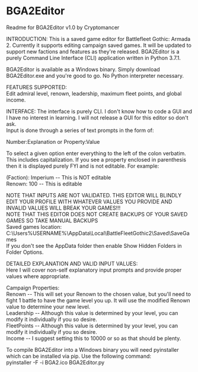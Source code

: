 # BGA2Editor

Readme for BGA2Editor v1.0 by Cryptomancer

INTRODUCTION:
This is a saved game editor for Battlefleet Gothic: Armada 2. Currently it supports editing campaign saved games. It will be updated to support new factions and features as they're released. BGA2Editor is a purely Command Line Interface (CLI) application written in Python 3.7.1.  

BGA2Editor is available as a Windows binary. Simply download BGA2Editor.exe and you're good to go. No Python interpreter necessary.  

FEATURES SUPPORTED:  
Edit admiral level, renown, leadership, maximum fleet points, and global income.  

INTERFACE:
The interface is purely CLI. I don't know how to code a GUI and I have no interest in learning. I will not release a GUI for this editor so don't ask.  
Input is done through a series of text prompts in the form of:  

Number:Explanation
or
Property:Value

To select a given option enter everything to the left of the colon verbatim. This includes capitalization. If you see a property enclosed in parenthesis then it is displayed purely FYI and is not editable. For example:  

(Faction): Imperium -- This is NOT editable  
Renown: 100 -- This is editable  

NOTE THAT INPUTS ARE NOT VALIDATED. THIS EDITOR WILL BLINDLY EDIT YOUR PROFILE WITH WHATEVER VALUES YOU PROVIDE AND INVALID VALUES WILL BREAK YOUR GAMES!!!  
NOTE THAT THIS EDITOR DOES NOT CREATE BACKUPS OF YOUR SAVED GAMES SO TAKE MANUAL BACKUPS  
Saved games location: C:\Users\%USERNAME%\AppData\Local\BattleFleetGothic2\Saved\SaveGames  
If you don't see the AppData folder then enable Show Hidden Folders in Folder Options.  

DETAILED EXPLANATION AND VALID INPUT VALUES:  
Here I will cover non-self explanatory input prompts and provide proper values where appropriate.  

Campaign Properties:  
Renown -- This will set your Renown to the chosen value, but you'll need to fight 1 battle to have the game level you up. It will use the modified Renown value to determine your new level.  
Leadership -- Although this value is determined by your level, you can modify it individually if you so desire.  
FleetPoints -- Although this value is determined by your level, you can modify it individually if you so desire.  
Income -- I suggest setting this to 10000 or so as that should be plenty.

To compile BGA2Editor into a Windows binary you will need pyinstaller which can be installed via pip. Use the following command:  
pyinstaller -F -i BGA2.ico BGA2Editor.py
